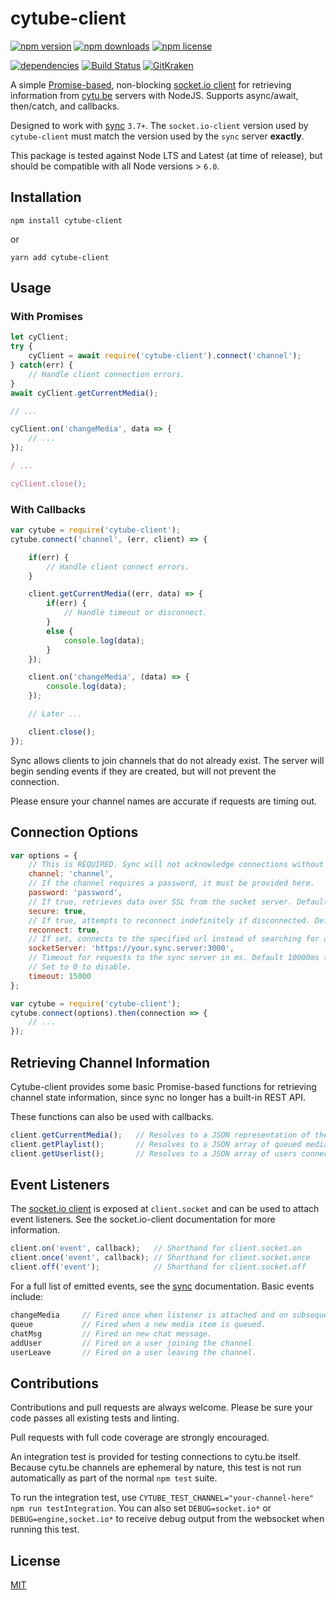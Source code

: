 # cytube-client

[![npm version](https://img.shields.io/npm/v/cytube-client.svg)](https://www.npmjs.com/package/cytube-client) [![npm downloads](https://img.shields.io/npm/dt/cytube-client)](https://www.npmjs.com/package/cytube-client)  [![npm license](https://img.shields.io/npm/l/cytube-client.svg)](https://www.npmjs.com/package/cytube-client)

[![dependencies](https://img.shields.io/david/carriejv/cytube-client.svg)](https://david-dm.org/carriejv/cytube-client) [![Build Status](https://github.com/carriejv/cytube-client/workflows/ci-build/badge.svg?branch=master)](https://github.com/carriejv/cytube-client/actions?query=workflow%3Aci-build) [![GitKraken](https://img.shields.io/badge/<3-GitKraken-green.svg)](https://www.gitkraken.com/invite/om4Du5zG)

A simple [Promise-based](https://developer.mozilla.org/en-US/docs/Web/JavaScript/Reference/Global_Objects/Promise), non-blocking [socket.io client](https://github.com/socketio/socket.io-client) for retrieving information from [cytu.be](https://github.com/calzoneman/sync) servers with NodeJS. Supports async/await, then/catch, and callbacks.

Designed to work with [sync](https://github.com/calzoneman/sync) `3.7+`. The `socket.io-client` version used by `cytube-client` must match the version used by the `sync` server **exactly**.

This package is tested against Node LTS and Latest (at time of release), but should be compatible with all Node versions > `6.0`.

## Installation

`npm install cytube-client`

or

`yarn add cytube-client`

## Usage

### With Promises

```javascript
let cyClient;
try {
    cyClient = await require('cytube-client').connect('channel');
} catch(err) {
    // Handle client connection errors.
}
await cyClient.getCurrentMedia();

// ...

cyClient.on('changeMedia', data => {
    // ...
});

/ ...

cyClient.close();
```

### With Callbacks

```javascript
var cytube = require('cytube-client');
cytube.connect('channel', (err, client) => {

    if(err) {
        // Handle client connect errors.
    }

    client.getCurrentMedia((err, data) => {
        if(err) {
            // Handle timeout or disconnect.
        }
        else {
            console.log(data);
        }
    });

    client.on('changeMedia', (data) => {
        console.log(data);
    });

    // Later ...

    client.close();
});
```

Sync allows clients to join channels that do not already exist. The server will begin sending events if they are created, but will not prevent the connection.

Please ensure your channel names are accurate if requests are timing out.

## Connection Options
```javascript
var options = {
    // This is REQUIRED. Sync will not acknowledge connections without a specified channel.
    channel: 'channel',
    // If the channel requires a password, it must be provided here.
    password: 'password',
    // If true, retrieves data over SSL from the socket server. Default true.
    secure: true,
    // If true, attempts to reconnect indefinitely if disconnected. Default true.
    reconnect: true,
    // If set, connects to the specified url instead of searching for a channel on cytu.be.
    socketServer: 'https://your.sync.server:3000',
    // Timeout for requests to the sync server in ms. Default 10000ms (10s).
    // Set to 0 to disable.
    timeout: 15000
};

var cytube = require('cytube-client');
cytube.connect(options).then(connection => {
    // ...
});
```

## Retrieving Channel Information

Cytube-client provides some basic Promise-based functions for retrieving channel state information, since sync no longer has a built-in REST API.

These functions can also be used with callbacks.

```javascript
client.getCurrentMedia();   // Resolves to a JSON representation of the currently playing media.
client.getPlaylist();       // Resolves to a JSON array of queued media.
client.getUserlist();       // Resolves to a JSON array of users connected to the channel.
```

## Event Listeners

The [socket.io client](https://github.com/socketio/socket.io-client) is exposed at `client.socket` and can be used to attach event listeners. See the socket.io-client documentation for more information.

```javascript
client.on('event', callback);   // Shorthand for client.socket.on
client.once('event', callback); // Shorthand for client.socket.once
client.off('event');            // Shorthand for client.socket.off
```

For a full list of emitted events, see the [sync](https://github.com/calzoneman/sync) documentation. Basic events include:

```javascript
changeMedia     // Fired once when listener is attached and on subsequent media changes.
queue           // Fired when a new media item is queued.
chatMsg         // Fired on new chat message.
addUser         // Fired on a user joining the channel
userLeave       // Fired on a user leaving the channel.
```

## Contributions

Contributions and pull requests are always welcome. Please be sure your code passes all existing tests and linting.

Pull requests with full code coverage are strongly encouraged.

An integration test is provided for testing connections to cytu.be itself. Because cytu.be channels are ephemeral by nature, this test is not run automatically as part of the normal `npm test` suite.

To run the integration test, use `CYTUBE_TEST_CHANNEL="your-channel-here" npm run testIntegration`. You can also set `DEBUG=socket.io*` or `DEBUG=engine,socket.io*` to receive debug output from the websocket when running this test.

## License

[MIT](https://github.com/carriejv/cytube-client/blob/master/LICENSE)